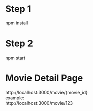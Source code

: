 # Step 1   
npm install

# Step 2
npm start

# Movie Detail Page
http://localhost:3000/movie/{movie_id}   
example:   
http://localhost:3000/movie/123
